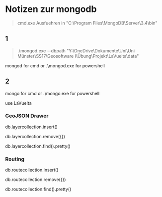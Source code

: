 # Notizen zur mongodb

> cmd.exe Ausfuehren in "C:\Program Files\MongoDB\Server\3.4\bin"


## 1

> .\mongod.exe --dbpath "Y:\OneDrive\Dokumente\Uni\Uni Münster\SS17\Geosoftware I\Übung\Projekt\LaVuelta\data"


mongod for cmd
or
.\mongod.exe for powershell


## 2

mongo for cmd
or
.\mongo.exe for powershell

use LaVuelta

### GeoJSON Drawer

db.layercollection.insert()

db.layercollection.remove({})

db.layercollection.find().pretty()



### Routing

db.routecollection.insert()

db.routecollection.remove({})

db.routecollection.find().pretty()
